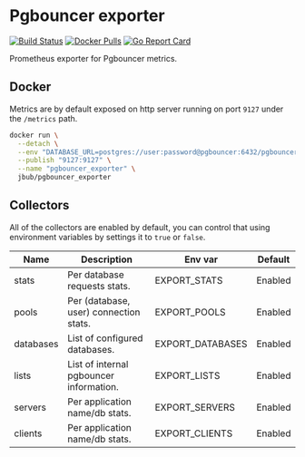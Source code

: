 # Pgbouncer exporter
[![Build Status](https://cloud.drone.io/api/badges/jbub/pgbouncer_exporter/status.svg)][drone]
[![Docker Pulls](https://img.shields.io/docker/pulls/jbub/pgbouncer_exporter.svg?maxAge=604800)][hub]
[![Go Report Card](https://goreportcard.com/badge/github.com/jbub/pgbouncer_exporter)][goreportcard]

Prometheus exporter for Pgbouncer metrics.

## Docker

Metrics are by default exposed on http server running on port `9127` under the `/metrics` path.

```bash
docker run \
  --detach \
  --env "DATABASE_URL=postgres://user:password@pgbouncer:6432/pgbouncer?sslmode=disable" \
  --publish "9127:9127" \
  --name "pgbouncer_exporter" \
  jbub/pgbouncer_exporter
```

## Collectors

All of the collectors are enabled by default, you can control that using environment variables by settings
it to `true` or `false`.

| Name      | Description                             | Env var          | Default |
|-----------|-----------------------------------------|------------------|---------|
| stats     | Per database requests stats.            | EXPORT_STATS     | Enabled |
| pools     | Per (database, user) connection stats.  | EXPORT_POOLS     | Enabled |
| databases | List of configured databases.           | EXPORT_DATABASES | Enabled |
| lists     | List of internal pgbouncer information. | EXPORT_LISTS     | Enabled |
| servers   | Per application name/db stats.          | EXPORT_SERVERS   | Enabled |
| clients   | Per application name/db stats.          | EXPORT_CLIENTS   | Enabled |

[drone]: https://cloud.drone.io/jbub/pgbouncer_exporter
[hub]: https://hub.docker.com/r/jbub/pgbouncer_exporter
[goreportcard]: https://goreportcard.com/report/github.com/jbub/pgbouncer_exporter
